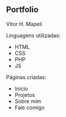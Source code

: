 ## Portfolio 
Vitor H. Mapeli

Linguagens utilizadas:
- HTML
- CSS
- PHP
- JS

Páginas criadas:
- Início
- Projetos
- Sobre mim
- Fale comigo
